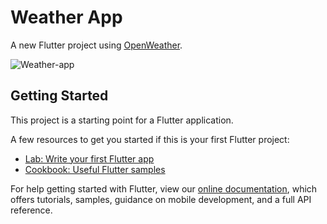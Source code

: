 # Weather App

A new Flutter project using [OpenWeather](https://openweathermap.org).

![Weather-app](https://user-images.githubusercontent.com/79495707/163701609-eb1a7cb5-4099-47da-88df-0d576f93db40.png)

## Getting Started

This project is a starting point for a Flutter application.

A few resources to get you started if this is your first Flutter project:

- [Lab: Write your first Flutter app](https://flutter.dev/docs/get-started/codelab)
- [Cookbook: Useful Flutter samples](https://flutter.dev/docs/cookbook)

For help getting started with Flutter, view our
[online documentation](https://flutter.dev/docs), which offers tutorials,
samples, guidance on mobile development, and a full API reference.
